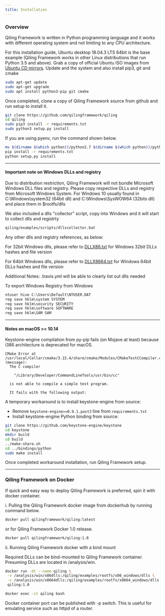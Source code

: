 ```yaml
---
title: Installation
---
```


### Overview

Qiling Framework is written in Python programming language and it works with different operating system and not limiting to any CPU architecture.

For this installation guide, Ubuntu desktop 18.04.3 LTS 64bit is the base example (Qiling Framework works in other Linux distributions that run Python 3.5 and above). Grab a copy of official Ubuntu ISO images from [Ubuntu CD mirrors](https://launchpad.net/ubuntu/+cdmirrors). Update and the system and also install pip3, git and cmake
```sh
sudo apt-get update
sudo apt-get upgrade
sudo apt install python3-pip git cmake
```

Once completed, clone a copy of Qiling Framework source from github and run setup to install it.
```sh
git clone https://github.com/qilingframework/qiling
cd qiling
sudo pip3 install -r requirements.txt
sudo python3 setup.py install 
```

If you are using pyenv, run the command shown below.
```sh
mv $(dirname $(which python))/python2.7 $(dirname $(which python))/python2.7.bak
pip install -r requirements.txt
python setup.py install
```

---

#### Important note on Windows DLLs and registry

Due to distribution restriction, Qiling Framework will not bundle Microsoft Windows DLL files and registry. Please copy respective DLLs and registry from Microsoft Windows System. For Windows 10 usually found in C:\Windows\system32 (64bit dll) and C:\Windows\SysWOW64 (32bits dll) and place them in $rootfs/dlls

We also included a dlls "collector" script, copy into Windows and it will start to collect dlls and registrty
```cmd
qiling/examples/scripts/dllscollector.bat
```

Any other dlls and registry references, as below:

For 32bit Windows dlls, please refer to [DLLX86.txt](https://github.com/qilingframework/qiling/blob/master/docs/DLLX86.txt) for Windows 32bit DLLs hashes and file version

For 64bit Windows dlls, please refer to [DLLX8664.txt](https://github.com/qilingframework/qiling/blob/master/docs/DLLX8664.txt) for Windows 64bit DLLs hashes and file version

Additional Notes: .travis.yml will be able to clearly list out dlls needed

To export Windows Registry from Windows
```cmd
ntuser hive C:\Users\Default\NTUSER.DAT 
reg save hklm\system SYSTEM
reg save hklm\security SECURITY
reg save hklm\software SOFTWARE
reg save hklm\SAM SAM
```
---

#### Notes on macOS >= 10.14

Keystone-engine compilation from py-pip fails (on Mojave at least) because i386 architecture is deprecated for macOS. 

```
CMake Error at /usr/local/Cellar/cmake/3.15.4/share/cmake/Modules/CMakeTestCCompiler.cmake:60 (message):
  The C compiler

    "/Library/Developer/CommandLineTools/usr/bin/cc"

  is not able to compile a simple test program.

  It fails with the following output:
```

A temporary workaround is to install keystone-engine from source:
* Remove `keystone-engine>=0.9.1.post3` line from `requirements.txt`
* Install keystone-engine Python binding from source:
```sh
git clone https://github.com/keystone-engine/keystone
cd keystone
mkdir build
cd build
../make-share.sh
cd ../bindings/python
sudo make install
```

Once completed workaround installation, run Qiling Framework setup.

---

### Qiling Framework on Docker

If quick and easy way to deploy Qiling Framework is preferred, spin it with docker container.

i. Pulling the Qiling Framework docker image from dockerhub by running command below.

```sh
docker pull qilingframework/qiling:latest
```

or for Qiling Framework Docker 1.0 release.

```sh
docker pull qilingframework/qiling:1.0
```

ii. Running Qiling Framework docker with a bind mount

Required DLLs can be bind-mounted to Qiling Framework container. Presuming DLLs are located in /analysis/win.

```sh
docker run -dt --name qiling \
 -v /analysis/win/x86dlls:/qiling/examples/rootfs/x86_windows/dlls \
 -v /analysis/win/x8664dlls:/qiling/examples/rootfs/x8664_windows/dlls \
 qiling:1.0
```

```sh
docker exec -it qiling bash
```

Docker container port can be published with -p switch. This is useful for emulating service such as httpd of a router.
